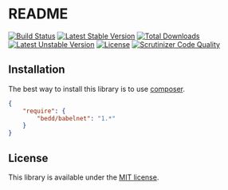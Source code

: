 # README
[![Build Status](https://travis-ci.org/Bedd/babelnet.svg?branch=master)](https://travis-ci.org/Bedd/babelnet) [![Latest Stable Version](https://poser.pugx.org/bedd/babelnet/v/stable)](https://packagist.org/packages/bedd/babelnet) [![Total Downloads](https://poser.pugx.org/bedd/babelnet/downloads)](https://packagist.org/packages/bedd/babelnet) [![Latest Unstable Version](https://poser.pugx.org/bedd/babelnet/v/unstable)](https://packagist.org/packages/bedd/babelnet) [![License](https://poser.pugx.org/bedd/babelnet/license)](https://packagist.org/packages/bedd/babelnet) [![Scrutinizer Code Quality](https://scrutinizer-ci.com/g/Bedd/babelnet/badges/quality-score.png?b=master)](https://scrutinizer-ci.com/g/Bedd/babelnet/?branch=master)

## Installation
The best way to install this library is to use [composer](https://getcomposer.org/).

```json
{
    "require": {
        "bedd/babelnet": "1.*"
    }
}
```

## License
This library is available under the [MIT license](LICENSE).
